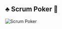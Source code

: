## :clubs: Scrum Poker :game_die:

![Scrum Poker](https://github.com/ebrugulec/scrum_poker/blob/master/scrum_poker.gif)
